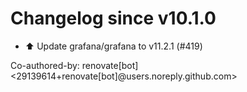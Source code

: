 # Changelog since v10.1.0
- ⬆️ Update grafana/grafana to v11.2.1 (#419)

Co-authored-by: renovate[bot] <29139614+renovate[bot]@users.noreply.github.com> 
